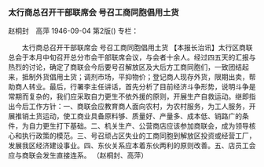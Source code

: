 ### 太行商总召开干部联席会  号召工商同胞倡用土货
赵桐封　高萍
1946-09-04
第2版()
专栏：

　　太行商总召开干部联席会
    号召工商同胞倡用土货
    【本报长治讯】太行区商联总会于本月中旬召开总分市会干部联席会议，与会者十余人。经过四五天的汇报与热烈的讨论，确定了商联会今后要号召解放区及大后方工商同胞们，一致团结起来，抵制外货倡用土货；调剂市场，平抑物价；登记商人现存外货，限期出卖，帮助商人转业。最后，行署李主任讲话，首先分析了目前经济斗争形势，说明斗争是常期而复杂的，我们应采取自力更生不依外援的原则，开展生产自救运动。继即指出今后工作方针：一、商联会应教育商人面向农村，为农村服务，为工人服务，开展推销土货运动，使工商业具备原料够、质量好、产量多、成本低、销路广的条件，为自力更生打下基础。二、机关生产、公营商店应该参加商联会，成为领导核心和执行政策的模范。三、号召顽占区失业的工商同胞到解放区投资或经营工厂，发展我区经济建设事业。四、东伙关系应本着东伙两利的原则改善。五、店员工会应与商联会发生直接连系。  （赵桐封、高萍）
